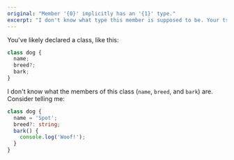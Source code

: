 ```yaml
---
original: "Member '{0}' implicitly has an '{1}' type."
excerpt: "I don't know what type this member is supposed to be. Your tsconfig file says I should throw an error here."
---
```


You've likely declared a class, like this:

```ts
class dog {
  name;
  breed?;
  bark;
}
```

I don't know what the members of this class (`name`, `breed`, and `bark`) are. Consider telling me:

```ts
class dog {
  name = 'Spot';
  breed?: string;
  bark() {
    console.log('Woof!');
  }
}
```
